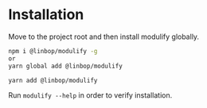 # Installation

Move to the project root and then install modulify globally.

```bash
npm i @linbop/modulify -g
or
yarn global add @linbop/modulify

yarn add @linbop/modulify
```

Run `modulify --help` in order to verify installation.

